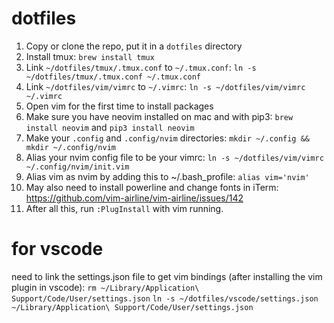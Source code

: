 # dotfiles

1. Copy or clone the repo, put it in a `dotfiles` directory
2. Install tmux: `brew install tmux`
3. Link `~/dotfiles/tmux/.tmux.conf` to `~/.tmux.conf`: `ln -s ~/dotfiles/tmux/.tmux.conf ~/.tmux.conf`
4. Link `~/dotfiles/vim/vimrc` to `~/.vimrc`: `ln -s ~/dotfiles/vim/vimrc ~/.vimrc`
5. Open vim for the first time to install packages
6. Make sure you have neovim installed on mac and with pip3: `brew install neovim` and `pip3 install neovim` 
7. Make your `.config` and `.config/nvim` directories: `mkdir ~/.config && mkdir ~/.config/nvim`
8. Alias your nvim config file to be your vimrc: `ln -s ~/dotfiles/vim/vimrc ~/.config/nvim/init.vim`
9. Alias vim as nvim by adding this to ~/.bash_profile: `alias vim='nvim'`
10. May also need to install powerline and change fonts in iTerm: https://github.com/vim-airline/vim-airline/issues/142
11. After all this, run `:PlugInstall` with vim running.

# for vscode
need to link the settings.json file to get vim bindings (after installing the vim plugin in vscode):
`rm ~/Library/Application\ Support/Code/User/settings.json`
`ln -s ~/dotfiles/vscode/settings.json ~/Library/Application\ Support/Code/User/settings.json`

